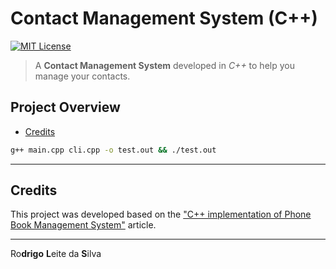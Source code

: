 # Contact Management System (C++)

[![MIT License](https://img.shields.io/badge/license-MIT-007EC7.svg?style=flat-square)](LICENSE.md)

> A **Contact Management System** developed in *C++* to help you manage your contacts.

## Project Overview

 - [Credits](#credits)

```bash
g++ main.cpp cli.cpp -o test.out && ./test.out
```

---

<div div="credits"></div>

## Credits

This project was developed based on the ["C++ implementation of Phone Book Management System"](https://cppsecrets.com/users/22319897989712197103975756505164103109971051084699111109/C00-implementation-of-Phone-Book-Management-System.php) article.

---

Ro**drigo** **L**eite da **S**ilva
